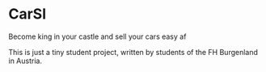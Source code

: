 # CarSl
Become king in your castle and sell your cars easy af


This is just a tiny student project, written by students of the FH Burgenland in Austria.
